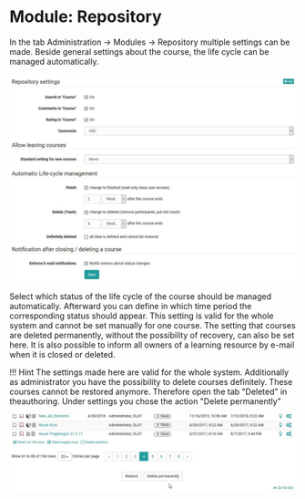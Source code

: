 # Module: Repository

In the tab Administration → Modules → Repository multiple settings can be made. 
Beside general settings about the course, the life cycle can be managed automatically. 

![](assets/modules_repository_settings.jpg)

Select which status of the life cycle of the course should be managed automatically. Afterward you can define in which time period the corresponding status should appear. This setting is valid for the whole system and cannot be set manually for one course. The setting that courses are deleted permanently, without the possibility of recovery, can also be set here.
It is also possible to inform all owners of a learning resource by e-mail when it is closed or deleted.

!!! Hint
	The settings made here are valid for the whole system.
	Additionally as administrator you have the possibility to delete courses definitely. These courses cannot be restored anymore. 
	Therefore open the tab "Deleted" in theauthoring. Under settings you chose the action "Delete permanently"


![](assets/delete_permanently.jpg)

